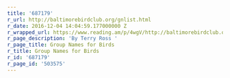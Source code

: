 ```yaml
---
title: '687179'
r_url: http://baltimorebirdclub.org/gnlist.html
r_date: 2016-12-04 14:04:59.177000000 Z
r_wrapped_url: https://www.reading.am/p/4wgV/http://baltimorebirdclub.org/gnlist.html
r_page_description: 'By Terry Ross '
r_page_title: Group Names for Birds
r_title: Group Names for Birds
r_id: '687179'
r_page_id: '503575'
---
```


